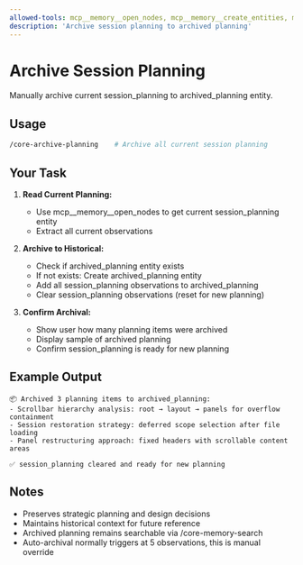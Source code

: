 ```yaml
---
allowed-tools: mcp__memory__open_nodes, mcp__memory__create_entities, mcp__memory__add_observations, mcp__memory__delete_observations
description: 'Archive session planning to archived planning'
---
```


# Archive Session Planning

Manually archive current session_planning to archived_planning entity.

## Usage

```bash
/core-archive-planning    # Archive all current session planning
```

## Your Task

1. **Read Current Planning:**
   - Use mcp__memory__open_nodes to get current session_planning entity
   - Extract all current observations

2. **Archive to Historical:**
   - Check if archived_planning entity exists
   - If not exists: Create archived_planning entity  
   - Add all session_planning observations to archived_planning
   - Clear session_planning observations (reset for new planning)

3. **Confirm Archival:**
   - Show user how many planning items were archived
   - Display sample of archived planning
   - Confirm session_planning is ready for new planning

## Example Output

```
📦 Archived 3 planning items to archived_planning:
- Scrollbar hierarchy analysis: root → layout → panels for overflow containment
- Session restoration strategy: deferred scope selection after file loading
- Panel restructuring approach: fixed headers with scrollable content areas

✅ session_planning cleared and ready for new planning
```

## Notes

- Preserves strategic planning and design decisions
- Maintains historical context for future reference
- Archived planning remains searchable via /core-memory-search
- Auto-archival normally triggers at 5 observations, this is manual override
